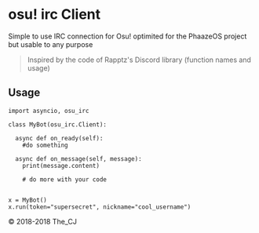 # osu! irc Client

Simple to use IRC connection for Osu! optimited for the PhaazeOS project
but usable to any purpose


> Inspired by the code of Rapptz's Discord library (function names and usage)

## Usage

```
import asyncio, osu_irc

class MyBot(osu_irc.Client):

  async def on_ready(self):
    #do something

  async def on_message(self, message):
    print(message.content)

    # do more with your code


x = MyBot()
x.run(token="supersecret", nickname="cool_username")
```
:copyright: 2018-2018 The_CJ
